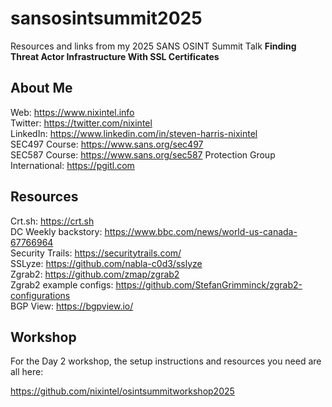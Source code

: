 # sansosintsummit2025
Resources and links from my 2025 SANS OSINT Summit Talk **Finding Threat Actor Infrastructure With SSL Certificates**

## About Me

Web: https://www.nixintel.info  
Twitter: https://twitter.com/nixintel  
LinkedIn: https://www.linkedin.com/in/steven-harris-nixintel  
SEC497 Course: https://www.sans.org/sec497  
SEC587 Course: https://www.sans.org/sec587
Protection Group International: https://pgitl.com

## Resources

Crt.sh: https://crt.sh  
DC Weekly backstory: https://www.bbc.com/news/world-us-canada-67766964  
Security Trails: https://securitytrails.com/  
SSLyze: https://github.com/nabla-c0d3/sslyze  
Zgrab2: https://github.com/zmap/zgrab2  
Zgrab2 example configs: https://github.com/StefanGrimminck/zgrab2-configurations  
BGP View: https://bgpview.io/ 

## Workshop

For the Day 2 workshop, the setup instructions and resources you need are all here:

https://github.com/nixintel/osintsummitworkshop2025

